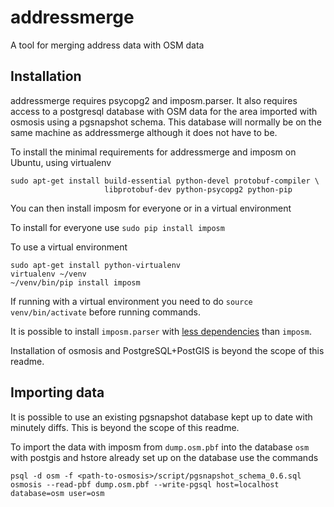 # addressmerge #

A tool for merging address data with OSM data

## Installation ##

addressmerge requires psycopg2 and imposm.parser. It also requires access to a postgresql database with OSM data for the area imported with osmosis using a pgsnapshot schema. This database will normally be on the same machine as addressmerge although it does not have to be.

To install the minimal requirements for addressmerge and imposm on Ubuntu, using virtualenv

```
sudo apt-get install build-essential python-devel protobuf-compiler \
					 libprotobuf-dev python-psycopg2 python-pip
```

You can then install imposm for everyone or in a virtual environment

To install for everyone use ```sudo pip install imposm```

To use a virtual environment
```
sudo apt-get install python-virtualenv
virtualenv ~/venv
~/venv/bin/pip install imposm
```
If running with a virtual environment you need to do ```source venv/bin/activate``` before running commands.

It is possible to install ```imposm.parser``` with [less dependencies](http://dev.omniscale.net/imposm.parser/index.html#document-install) than ```imposm```.

Installation of osmosis and PostgreSQL+PostGIS is beyond the scope of this readme.

## Importing data ##
It is possible to use an existing pgsnapshot database kept up to date with minutely diffs. This is beyond the scope of this readme.

To import the data with imposm from ```dump.osm.pbf``` into the database ```osm``` with postgis and hstore already set up on the database use the commands

```
psql -d osm -f <path-to-osmosis>/script/pgsnapshot_schema_0.6.sql
osmosis --read-pbf dump.osm.pbf --write-pgsql host=localhost database=osm user=osm
```
